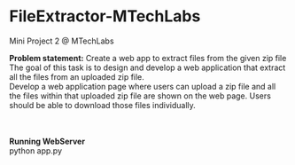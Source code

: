 # FileExtractor-MTechLabs
Mini Project 2 @ MTechLabs

<b> Problem statement:</b> Create a web app to extract files from the given zip file<br/>
The goal of this task is to design and develop a web application that extract all the files from an uploaded zip file.<br/>
Develop a web application page where users can upload a zip file and all the files within that uploaded zip file are shown on the web page. Users should be able to download those files individually. 

<br/><br/>
<b> Running WebServer </b>
<br/>
python app.py
<br/><br/>



